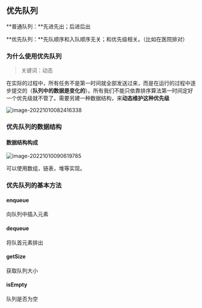 ## 优先队列

**普通队列：**先进先出；后进后出

**优先队列：**先队顺序和入队顺序无关；和优先级相关。（比如在医院排对）

### 为什么使用优先队列

> 关键词：动态

在实际的过程中，所有任务不是第一时间就全部发送过来，而是在运行的过程中逐步提交的（**队列中的数据是变化的**）。所有我们不能只依靠排序算法第一时间定好一个优先级就不管了。需要另建一种数据结构，来**动态维护这种优先级**

![image-20221010082416338](https://gitee.com/yan-running-potato/typora-diagram/raw/master/image-20221010082416338.png)

### 优先队列的数据结构

#### 数据结构构成

![image-20221010090619785](https://gitee.com/yan-running-potato/typora-diagram/raw/master/image-20221010090619785.png)

可以使用数组，链表，堆等实现。

### 优先队列的基本方法

#### enqueue

向队列中插入元素

#### dequeue

将队首元素排出

#### getSize

获取队列大小

#### isEmpty

队列是否为空

